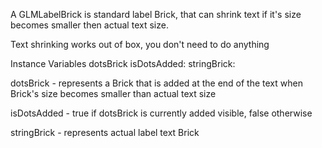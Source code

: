 A GLMLabelBrick is standard label Brick, that can shrink text if it's size becomes smaller then actual text size.Text shrinking works out of box, you don't need to do anythingInstance Variables	dotsBrick		<GLMStringBrick>	isDotsAdded:		<boolean>	stringBrick:		<GLMStringBrick>dotsBrick	- represents a Brick that is added at the end of the text when Brick's size becomes smaller than actual text sizeisDotsAdded	- true if dotsBrick is currently added visible, false otherwisestringBrick	- represents actual label text Brick